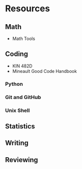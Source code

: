 # Resources

## Math
- Math Tools

## Coding
- KIN 482D
- Mineault Good Code Handbook

### Python

### Git and GitHub

### Unix Shell

## Statistics

## Writing

## Reviewing


